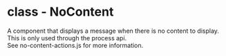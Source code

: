 # class - NoContentA component that displays a message when there is no content to display. This is only used through the process api.   See no-content-actions.js for more information.  